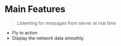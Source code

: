 # Main Features
> Listenting for messages from server at real time
- Fly to action
- Display the network data smoothly